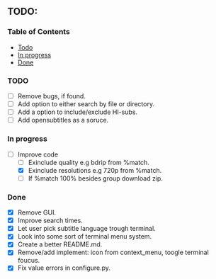<h2 align="left">TODO:</h2>

### Table of Contents

- [Todo](#todo)
- [In progress](#progress)
- [Done](#authors)

### TODO <a name = "todo"></a>

- [ ] Remove bugs, if found.
- [ ] Add option to either search by file or directory.
- [ ] Add a option to include/exclude HI-subs.
- [ ] Add opensubtitles as a soruce.

### In progress <a name = "progress"></a>

- [ ] Improve code
  - [ ] Exinclude quality e.g bdrip from %match.
  - [x] Exinclude resolutions e.g 720p from %match.
  - [ ] If %match 100% besides group download zip.

### Done <a name = "done"></a>

- [x] Remove GUI.
- [x] Improve search times.
- [x] Let user pick subtitle language trough terminal.
- [x] Look into some sort of terminal menu system.
- [x] Create a better README.md.
- [x] Remove/add implement: icon from context_menu, toogle terminal foucus.
- [x] Fix value errors in configure.py.
